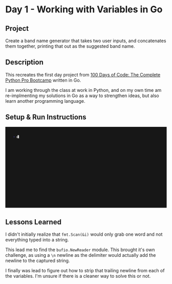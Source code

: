 # Day 1 - Working with Variables in Go

## Project
Create a band name generator that takes two user inputs, and concatenates them together, printing that out as the suggested band name.

## Description

This recreates the first day project from [100 Days of Code: The Complete Python Pro Bootcamp](https://www.udemy.com/course/100-days-of-code/) written in Go.

I am working through the class at work in Python, and on my own time am re-implmenting my solutions in Go as a way to strengthen ideas, but also learn another programming language.

## Setup & Run Instructions
![Setup Instructions and Readme Video](https://github.com/absenth/100-days-of-code/blob/main/Day-1/extras/bandname.gif)

## Lessons Learned
I didn't initially realize that `fmt.Scan(&i)` would only grab one word and not everything typed into a string.

This lead me to find the `bufio.NewReader` module.  This brought it's own challenge, as using a `\n` newline as the delimiter would actually add the newline to the captured string.

I finally was lead to figure out how to strip that trailing newline from each of the variables.  I'm unsure if there is a cleaner way to solve this or not.
